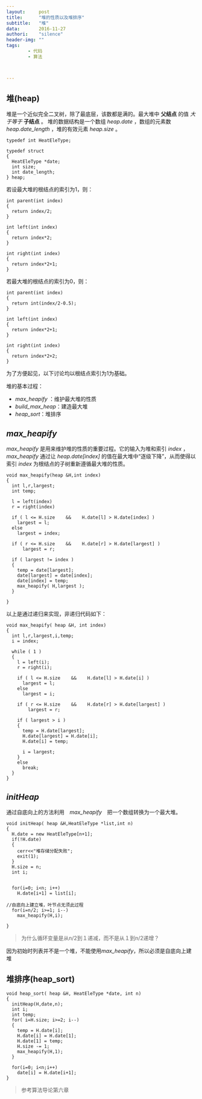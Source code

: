 ```yaml
---
layout:     post
title:      "堆的性质以及堆排序"
subtitle:   "堆"
data:       2016-11-27
authori:    "silence"
header-img: ""
tags:
        - 代码
        - 算法



---
```


## 堆(heap)

堆是一个近似完全二叉树，除了最底层，该数都是满的。最大堆中 **父结点** 的值 *大于等于* **子结点** 。
堆的数据结构是一个数组 *heap.date* ，数组的元素数 *heap.date_length* ，堆的有效元素 *heap.size* 。

```
typedef int HeatEleType;

typedef struct
{
  HeatEleType *date;
  int size;
  int date_length;
} heap;
```

若设最大堆的根结点的索引为1，则：

```
int parent(int index)
{
  return index/2;
}

int left(int index)
{
  return index*2;
}

int right(int index)
{
  return index*2+1;
}
```

若最大堆的根结点的索引为0，则：

```
int parent(int index)
{
  return int(index/2-0.5);
}

int left(int index)
{
  return index*2+1;
}

int right(int index)
{
  return index*2+2;
}
```

为了方便起见，以下讨论均以根结点索引为1为基础。

堆的基本过程：
- *max_heapify* ：维护最大堆的性质
- *build_max_heap*：建造最大堆
- *heap_sort*：堆排序

## *max_heapify*

*max_heapify* 是用来维护堆的性质的重要过程。它的输入为堆和索引 *index* ，*max_heapify* 通过让 *heap.date[index]* 的值在最大堆中“逐级下降”，从而使得以索引 *index* 为根结点的子树重新遵循最大堆的性质。

```
void max_heapify(heap &H,int index)
{
  int l,r,largest;
  int temp;

  l = left(index)
  r = right(index)

  if ( l <= H.size    &&    H.date[l] > H.date[index] )
    largest = l;
  else
    largest = index;

  if ( r <= H.size    &&    H.date[r] > H.date[largest] )
      largest = r;

  if ( largest != index )
  {
    temp = date[largest];
    date[largest] = date[index];
    date[index] = temp;
    max_heapify( H,largest );
  }

}
```

以上是通过递归来实现，非递归代码如下：

```
void max_heapify( heap &H, int index)
{
  int l,r,largest,i,temp;
  i = index;

  while ( 1 )
  {
    l = left(i);
    r = right(i);

    if ( l <= H.size    &&    H.date[l] > H.date[i] )
      largest = l;
    else
      largest = i;

    if ( r <= H.size    &&    H.date[r] > H.date[largest] )
        largest = r;

    if ( largest > i )
    {
      temp = H.date[largest];
      H.date[largest] = H.date[i];
      H.date[i] = temp;

      i = largest;
    }
    else
      break;
  }
}
```

## *initHeap*

通过自底向上的方法利用　*max_heapify*　把一个数组转换为一个最大堆。

```
void initHeap( heap &H,HeatEleType *list,int n)
{
  H.date = new HeatEleType[n+1];
  if(!H.date)
  {
    cerr<<"堆存储分配失败";
    exit(1);
  }
  H.size = n;
  int i;


  for(i=0; i<n; i++)
    H.date[i+1] = list[i];

//自底向上建立堆，叶节点无须此过程
  for(i=n/2; i>=1; i--)
    max_heapify(H,i);

}
```

>为什么循环变量是从n/2到１递减，而不是从１到n/2递增？
>
因为初始时列表并不是一个堆，不能使用*max_heapify*，所以必须是自底向上建堆

## 堆排序(heap_sort)

```
void heap_sort( heap &H, HeatEleType *date, int n)
{
  initHeap(H,date,n);
  int i;
  int temp;
  for( i=H.size; i>=2; i--)
  {
    temp = H.date[i];
    H.date[i] = H.date[1];
    H.date[1] = temp;
    H.size -= 1;
    max_heapify(H,1);
  }

  for(i=0; i<n;i++)
    date[i] = H.date[i+1];
}
```

>参考算法导论第六章
